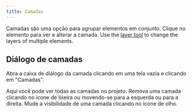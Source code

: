 ```yaml
---
title: Camadas
---
```


Camadas são uma opção para agrupar elementos em conjunto. Clique no elemento para ver e alterar a camada. Use the [layer tool](../tools/layer) to change the layers of multiple elements.

## Diálogo de camadas

Abra a caixa de diálogo da camada clicando em uma tela vazia e clicando em "Camadas".

Aqui você pode ver todas as camadas no projeto.
Remova uma camada clicando no ícone de lixeira ou movendo-se para a esquerda ou para a direita.
Mude a visibilidade de uma camada clicando no ícone de olho.
